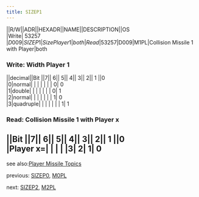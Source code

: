 ```yaml
---
title: SIZEP1
---
```

||R/W||ADR||HEXADR||NAME||DESCRIPTION||OS  
|Write| 53257 |$D009|SIZEP1|Size Player 1|both  
|Read| 53257 |$D009|M1PL|Collision Missile 1 with Player|both  
  
### Write: Width Player 1  
||decimal||Bit ||7|| 6|| 5|| 4|| 3|| 2|| 1 ||0  
|0|normal| | | | | | | 0| 0  
|1|double| | | | | | | 0| 1  
|2|normal| | | | | | | 1| 0  
|3|quadruple| | | | | | | 1| 1  
  
### Read: Collision Missile 1 with Player x  
  
||Bit ||7|| 6|| 5|| 4|| 3|| 2|| 1 ||0  
|Player x=| | | |  |3| 2| 1| 0  
---
see also:[Player Missile Topics](../Pm_topics/index.md)  
  
previous: [SIZEP0](../SIZEP0/index.md), [M0PL](../SIZEP0/index.md)  
  
next: [SIZEP2](../SIZEP2/index.md), [M2PL](../SIZEP2/index.md)  
